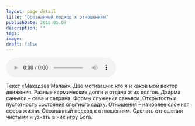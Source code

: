 ```yaml
---
layout: page-detail
title: "Осознанный подход к отношениям"
publishDate: 2015.05.07
description: ""
tags:
image:
draft: false
---
```


<audio title="2015.05.07 - Осознанный подход к отношениям.mp3" src="/upload/iblock/40e/40e9f350b26631461d9d659f2156170d.mp3" controls=""></audio>

 Текст «Махадэва Малай». Две мотивации: кто я и каков мой вектор движения. Разные кармические долги и отдача этих долгов. Дхарма саньяси – сева и садхана. Формы служения саньяси. Открытость и пустотность состояния опытного садху. Отношения – наиболее сложная сфера жизни. Осознанный подход к отношениям. Сделать отношения чистыми и узнать в них игру Бога. 

  
